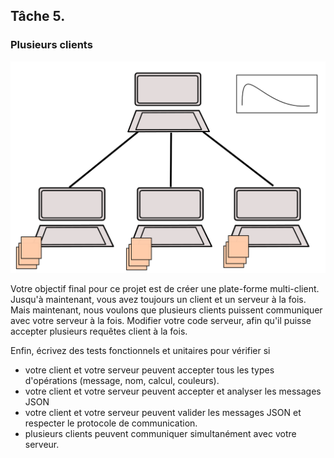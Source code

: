 ## Tâche 5.

### Plusieurs clients

![](./images/client-server.svg)

Votre objectif final pour ce projet est de créer une plate-forme
multi-client. Jusqu\'à maintenant, vous avez toujours un client et un
serveur à la fois. Mais maintenant, nous voulons que plusieurs clients
puissent communiquer avec votre serveur à la fois. Modifier votre code
serveur, afin qu\'il puisse accepter plusieurs requêtes client à la
fois.

Enfin, écrivez des tests fonctionnels et unitaires pour vérifier si

-   votre client et votre serveur peuvent accepter tous les types
    d\'opérations (message, nom, calcul, couleurs).
-   votre client et votre serveur peuvent accepter et analyser les
    messages JSON
-   votre client et votre serveur peuvent valider les messages JSON et
    respecter le protocole de communication.
-   plusieurs clients peuvent communiquer simultanément avec votre
    serveur.
